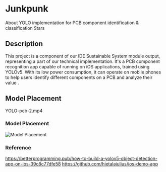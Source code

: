 # Junkpunk
About YOLO implementation for PCB component identification &amp; classification  Stars

## Description
This project is a component of our IDE Sustainable System module output, representing a part of our technical implementation. It's a PCB component recognition app capable of running on iOS applications, trained using YOLOv5. With its low power consumption, it can operate on mobile phones to help users identify different components on a PCB and analyze their value .

## Model Placement
YOLO-pcb-2.mp4

### Model Placement
![Model Placement](https://github.com/harrywang7121/ARkit-ModelPlacement-Proj/blob/main/place.gif?raw=true)


### Reference
https://betterprogramming.pub/how-to-build-a-yolov5-object-detection-app-on-ios-39c8c77dfe58
https://github.com/hietalajulius/ios-demo-app
